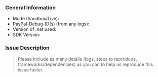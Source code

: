 ### General Information

- Mode (Sandbox/Live):
- PayPal-Debug-ID(s) (from any logs):
- Version of .net used:
- SDK Version:

### Issue Description

> Please include as many details (logs, steps to reproduce, frameworks/dependencies) as you can to help us reproduce this issue faster.